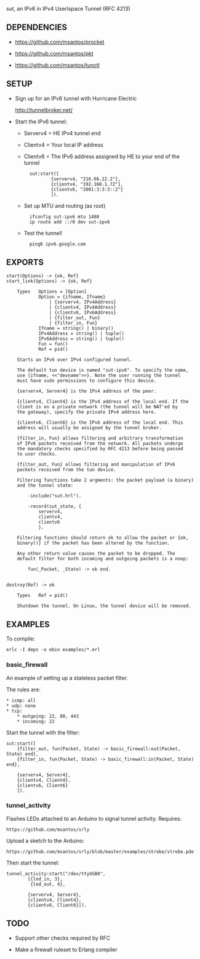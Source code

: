 sut, an IPv6 in IPv4 Userlspace Tunnel (RFC 4213)

## DEPENDENCIES

* https://github.com/msantos/procket

* https://github.com/msantos/pkt

* https://github.com/msantos/tunctl

## SETUP

* Sign up for an IPv6 tunnel with Hurricane Electric

  http://tunnelbroker.net/

* Start the IPv6 tunnel:

  * Serverv4 = HE IPv4 tunnel end

  * Clientv4 = Your local IP address

  * Clientv6 = The IPv6 address assigned by HE to your end of the tunnel

    ```
      sut:start([
              {serverv4, "216.66.22.2"},
              {clientv4, "192.168.1.72"},
              {clientv6, "2001:3:3:3::2"}
              ]).
    ```

  * Set up MTU and routing (as root)

    ```
      ifconfig sut-ipv6 mtu 1480
      ip route add ::/0 dev sut-ipv6
    ```

  * Test the tunnel!

    ```
      ping6 ipv6.google.com
    ```

## EXPORTS

```
start(Options) -> {ok, Ref}
start_link(Options) -> {ok, Ref}

    Types   Options = [Option]
            Option = {ifname, Ifname}
                | {serverv4, IPv4Address}
                | {clientv4, IPv4Address}
                | {clientv6, IPv6Address}
                | {filter_out, Fun}
                | {filter_in, Fun}
            Ifname = string() | binary()
            IPv4Address = string() | tuple()
            IPv6Address = string() | tuple()
            Fun = fun()
            Ref = pid()

    Starts an IPv6 over IPv4 configured tunnel.

    The default tun device is named "sut-ipv6". To specify the name,
    use {ifname, <<"devname">>}. Note the user running the tunnel
    must have sudo permissions to configure this device.

    {serverv4, Server4} is the IPv4 address of the peer.

    {clientv4, Client4} is the IPv4 address of the local end. If the
    client is on a private network (the tunnel will be NAT'ed by
    the gateway), specify the private IPv4 address here.

    {clientv6, Client6} is the IPv6 address of the local end. This
    address will usually be assigned by the tunnel broker.

    {filter_in, Fun} allows filtering and arbitrary transformation
    of IPv6 packets received from the network. All packets undergo
    the mandatory checks specified by RFC 4213 before being passed
    to user checks.

    {filter_out, Fun} allows filtering and manipulation of IPv6
    packets received from the tun device.

    Filtering functions take 2 argments: the packet payload (a binary)
    and the tunnel state:

        -include("sut.hrl").

        -record(sut_state, {
            serverv4,
            clientv4,
            clientv6
            }.

    Filtering functions should return ok to allow the packet or {ok,
    binary()} if the packet has been altered by the function.

    Any other return value causes the packet to be dropped. The
    default filter for both incoming and outgoing packets is a noop:

        fun(_Packet, _State) -> ok end.


destroy(Ref) -> ok

    Types   Ref = pid()

    Shutdown the tunnel. On Linux, the tunnel device will be removed.
```

## EXAMPLES

To compile:

```
erlc -I deps -o ebin examples/*.erl
```

### basic_firewall

An example of setting up a stateless packet filter.

The rules are:

```
* icmp: all
* udp: none
* tcp:
    * outgoing: 22, 80, 443
    * incoming: 22
```

Start the tunnel with the filter:

```
sut:start([
    {filter_out, fun(Packet, State) -> basic_firewall:out(Packet, State) end},
    {filter_in, fun(Packet, State) -> basic_firewall:in(Packet, State) end},

    {serverv4, Server4},
    {clientv4, Client4},
    {clientv6, Client6}
    ]).
```

### tunnel_activity

Flashes LEDs attached to an Arduino to signal tunnel activity. Requires:

```
https://github.com/msantos/srly
```

Upload a sketch to the Arduino:

```
https://github.com/msantos/srly/blob/master/examples/strobe/strobe.pde
```

Then start the tunnel:

```
tunnel_activity:start("/dev/ttyUSB0",
        [{led_in, 3},
         {led_out, 4},

        {serverv4, Server4},
        {clientv4, Client4},
        {clientv6, Client6}]).
```

## TODO

* Support other checks required by RFC

* Make a firewall ruleset to Erlang compiler
